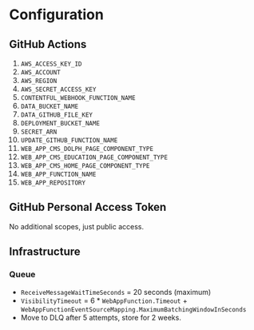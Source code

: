 # Configuration

## GitHub Actions

1. `AWS_ACCESS_KEY_ID`
2. `AWS_ACCOUNT`
3. `AWS_REGION`
4. `AWS_SECRET_ACCESS_KEY`
5. `CONTENTFUL_WEBHOOK_FUNCTION_NAME`
6. `DATA_BUCKET_NAME`
7. `DATA_GITHUB_FILE_KEY`
8. `DEPLOYMENT_BUCKET_NAME`
9. `SECRET_ARN`
10. `UPDATE_GITHUB_FUNCTION_NAME`
11. `WEB_APP_CMS_DOLPH_PAGE_COMPONENT_TYPE`
12. `WEB_APP_CMS_EDUCATION_PAGE_COMPONENT_TYPE`
13. `WEB_APP_CMS_HOME_PAGE_COMPONENT_TYPE`
14. `WEB_APP_FUNCTION_NAME`
15. `WEB_APP_REPOSITORY`

## GitHub Personal Access Token

No additional scopes, just public access.

## Infrastructure

### Queue

* `ReceiveMessageWaitTimeSeconds` = 20 seconds (maximum)
* `VisibilityTimeout` = 6 * `WebAppFunction.Timeout` + `WebAppFunctionEventSourceMapping.MaximumBatchingWindowInSeconds`
* Move to DLQ after 5 attempts, store for 2 weeks.
